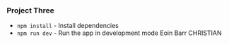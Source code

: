 ### Project Three

* `npm install` - Install dependencies
* `npm run dev` - Run the app in development mode
Eoin Barr
CHRISTIAN
